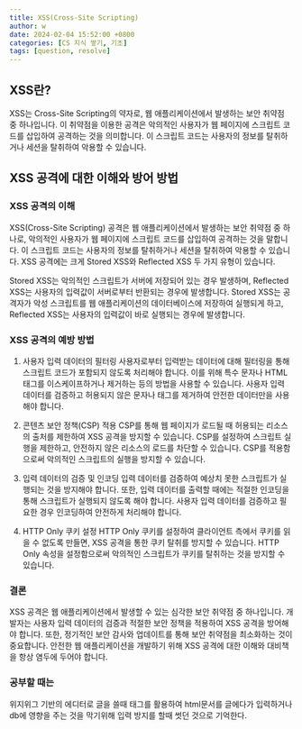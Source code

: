 ```yaml
---
title: XSS(Cross-Site Scripting)
author: w
date: 2024-02-04 15:52:00 +0800
categories: [CS 지식 쌓기, 기초]
tags: [question, resolve]
---
```


## XSS란?
XSS는 Cross-Site Scripting의 약자로, 웹 애플리케이션에서 발생하는 보안 취약점 중 하나입니다. 이 취약점을 이용한 공격은 악의적인 사용자가 웹 페이지에 스크립트 코드를 삽입하여 공격하는 것을 의미합니다. 이 스크립트 코드는 사용자의 정보를 탈취하거나 세션을 탈취하여 악용할 수 있습니다.

## XSS 공격에 대한 이해와 방어 방법

### XSS 공격의 이해
XSS(Cross-Site Scripting) 공격은 웹 애플리케이션에서 발생하는 보안 취약점 중 하나로, 악의적인 사용자가 웹 페이지에 스크립트 코드를 삽입하여 공격하는 것을 말합니다. 이 스크립트 코드는 사용자의 정보를 탈취하거나 세션을 탈취하여 악용할 수 있습니다. XSS 공격에는 크게 Stored XSS와 Reflected XSS 두 가지 유형이 있습니다.

Stored XSS는 악의적인 스크립트가 서버에 저장되어 있는 경우 발생하며, Reflected XSS는 사용자의 입력값이 서버로부터 반환되는 경우에 발생합니다. Stored XSS는 공격자가 악성 스크립트를 웹 애플리케이션의 데이터베이스에 저장하여 실행되게 하고, Reflected XSS는 사용자의 입력값이 바로 실행되는 경우에 발생합니다.

### XSS 공격의 예방 방법

1. 사용자 입력 데이터의 필터링
사용자로부터 입력받는 데이터에 대해 필터링을 통해 스크립트 코드가 포함되지 않도록 처리해야 합니다. 이를 위해 특수 문자나 HTML 태그를 이스케이프하거나 제거하는 등의 방법을 사용할 수 있습니다. 사용자 입력 데이터를 검증하고 허용되지 않은 문자나 태그를 제거하여 안전한 데이터만을 사용해야 합니다.

2. 콘텐츠 보안 정책(CSP) 적용
CSP를 통해 웹 페이지가 로드될 때 허용되는 리소스의 출처를 제한하여 XSS 공격을 방지할 수 있습니다. CSP를 설정하여 스크립트 실행을 제한하고, 안전하지 않은 리소스의 로드를 차단할 수 있습니다. CSP를 적용함으로써 악의적인 스크립트의 실행을 방지할 수 있습니다.

3. 입력 데이터의 검증 및 인코딩
입력 데이터를 검증하여 예상치 못한 스크립트가 실행되는 것을 방지해야 합니다. 또한, 입력 데이터를 출력할 때에는 적절한 인코딩을 통해 스크립트가 실행되지 않도록 해야 합니다. 사용자 입력 데이터를 검증하고 필요한 경우 인코딩하여 안전하게 처리해야 합니다.

4. HTTP Only 쿠키 설정
HTTP Only 쿠키를 설정하여 클라이언트 측에서 쿠키를 읽을 수 없도록 만들면, XSS 공격을 통한 쿠키 탈취를 방지할 수 있습니다. HTTP Only 속성을 설정함으로써 악의적인 스크립트가 쿠키를 탈취하는 것을 방지할 수 있습니다.

### 결론
XSS 공격은 웹 애플리케이션에서 발생할 수 있는 심각한 보안 취약점 중 하나입니다. 개발자는 사용자 입력 데이터의 검증과 적절한 보안 정책을 적용하여 XSS 공격을 방어해야 합니다. 또한, 정기적인 보안 감사와 업데이트를 통해 보안 취약점을 최소화하는 것이 중요합니다. 안전한 웹 애플리케이션을 개발하기 위해 XSS 공격에 대한 이해와 대비책을 항상 염두에 두어야 합니다.

### 공부할 때는
위지위그 기반의 에디터로 글을 쓸때 태그를 활용하여 html문서를 글에다가 입력하거나 db에 영향을 주는 것을 막기위해
입력 방지를 할때 썻던 것으로 기억한다.